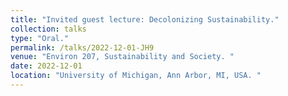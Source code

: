 ```yaml
---
title: "Invited guest lecture: Decolonizing Sustainability."
collection: talks
type: "Oral."
permalink: /talks/2022-12-01-JH9
venue: "Environ 207, Sustainability and Society. "
date: 2022-12-01
location: "University of Michigan, Ann Arbor, MI, USA. "
---
```

